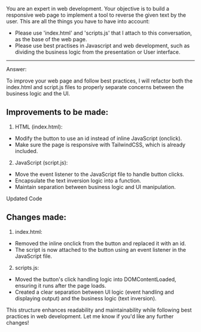 You are an expert in web development. Your objective is to build a responsive web page to implement a tool to reverse the given text by the user. This are all the things you have to have into account:
- Please use 'index.html' and 'scripts.js' that I attach to this conversation, as the base of the web page.
- Please use best practises in Javascript and web development, such as dividing the business logic from the presentation or User interface.

---

Answer:

To improve your web page and follow best practices, I will refactor both the index.html and script.js files to properly separate concerns between the business logic and the UI.

## Improvements to be made:
1. HTML (index.html):
 - Modify the button to use an id instead of inline JavaScript (onclick).
- Make sure the page is responsive with TailwindCSS, which is already included.
2. JavaScript (script.js):
- Move the event listener to the JavaScript file to handle button clicks.
- Encapsulate the text inversion logic into a function.
- Maintain separation between business logic and UI manipulation.

Updated Code

## Changes made:
1. index.html:
- Removed the inline onclick from the button and replaced it with an id.
 - The script is now attached to the button using an event listener in the JavaScript file.
2. scripts.js:
 - Moved the button's click handling logic into DOMContentLoaded, ensuring it runs after the page loads.
- Created a clear separation between UI logic (event handling and displaying output) and the business logic (text inversion).

This structure enhances readability and maintainability while following best practices in web development. Let me know if you'd like any further changes!